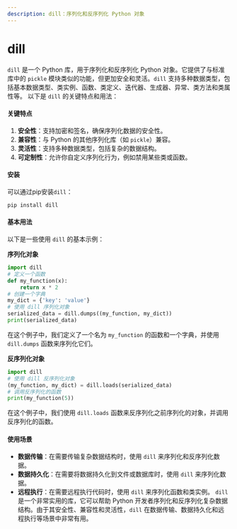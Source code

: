 ```yaml
---
description: dill：序列化和反序列化 Python 对象
---
```


# dill

`dill` 是一个 Python 库，用于序列化和反序列化 Python 对象。它提供了与标准库中的 `pickle` 模块类似的功能，但更加安全和灵活。`dill` 支持多种数据类型，包括基本数据类型、类实例、函数、类定义、迭代器、生成器、异常、类方法和类属性等。 以下是 `dill` 的关键特点和用法：

#### 关键特点

1. **安全性**：支持加密和签名，确保序列化数据的安全性。
2. **兼容性**：与 Python 的其他序列化库（如 `pickle`）兼容。
3. **灵活性**：支持多种数据类型，包括复杂的数据结构。
4. **可定制性**：允许你自定义序列化行为，例如禁用某些类或函数。

#### 安装

可以通过pip安装`dill`：

```bash
pip install dill
```

#### 基本用法

以下是一些使用 `dill` 的基本示例：

**序列化对象**

```python
import dill
# 定义一个函数
def my_function(x):
    return x * 2
# 创建一个字典
my_dict = {'key': 'value'}
# 使用 dill 序列化对象
serialized_data = dill.dumps((my_function, my_dict))
print(serialized_data)
```

在这个例子中，我们定义了一个名为 `my_function` 的函数和一个字典，并使用 `dill.dumps` 函数来序列化它们。

**反序列化对象**

```python
import dill
# 使用 dill 反序列化对象
(my_function, my_dict) = dill.loads(serialized_data)
# 调用反序列化的函数
print(my_function(5))
```

在这个例子中，我们使用 `dill.loads` 函数来反序列化之前序列化的对象，并调用反序列化的函数。

#### 使用场景

* **数据传输**：在需要传输复杂数据结构时，使用 `dill` 来序列化和反序列化数据。
* **数据持久化**：在需要将数据持久化到文件或数据库时，使用 `dill` 来序列化数据。
* **远程执行**：在需要远程执行代码时，使用 `dill` 来序列化函数和类实例。 `dill` 是一个非常实用的库，它可以帮助 Python 开发者序列化和反序列化复杂数据结构。由于其安全性、兼容性和灵活性，`dill` 在数据传输、数据持久化和远程执行等场景中非常有用。
